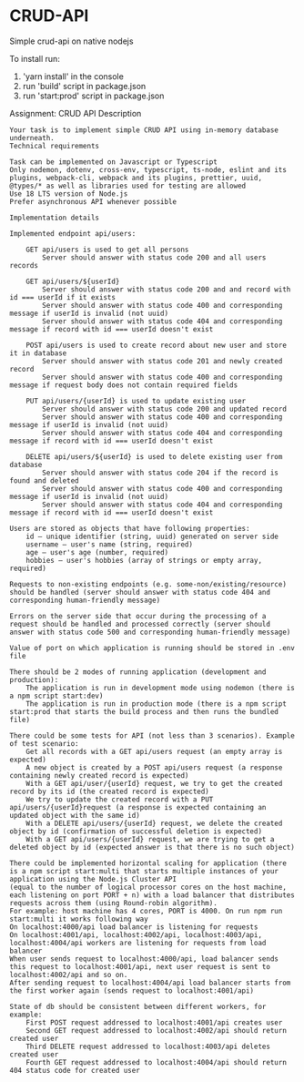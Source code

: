 # CRUD-API
Simple crud-api on native nodejs

To install run:
1. 'yarn install' in the console
2. run 'build' script in package.json
3. run 'start:prod' script in package.json


Assignment: CRUD API
Description

    Your task is to implement simple CRUD API using in-memory database underneath.
    Technical requirements

    Task can be implemented on Javascript or Typescript
    Only nodemon, dotenv, cross-env, typescript, ts-node, eslint and its plugins, webpack-cli, webpack and its plugins, prettier, uuid, @types/* as well as libraries used for testing are allowed
    Use 18 LTS version of Node.js
    Prefer asynchronous API whenever possible

    Implementation details

    Implemented endpoint api/users:

        GET api/users is used to get all persons
            Server should answer with status code 200 and all users records

        GET api/users/${userId}
            Server should answer with status code 200 and and record with id === userId if it exists
            Server should answer with status code 400 and corresponding message if userId is invalid (not uuid)
            Server should answer with status code 404 and corresponding message if record with id === userId doesn't exist

        POST api/users is used to create record about new user and store it in database
            Server should answer with status code 201 and newly created record
            Server should answer with status code 400 and corresponding message if request body does not contain required fields

        PUT api/users/{userId} is used to update existing user
            Server should answer with status code 200 and updated record
            Server should answer with status code 400 and corresponding message if userId is invalid (not uuid)
            Server should answer with status code 404 and corresponding message if record with id === userId doesn't exist

        DELETE api/users/${userId} is used to delete existing user from database
            Server should answer with status code 204 if the record is found and deleted
            Server should answer with status code 400 and corresponding message if userId is invalid (not uuid)
            Server should answer with status code 404 and corresponding message if record with id === userId doesn't exist

    Users are stored as objects that have following properties:
        id — unique identifier (string, uuid) generated on server side
        username — user's name (string, required)
        age — user's age (number, required)
        hobbies — user's hobbies (array of strings or empty array, required)

    Requests to non-existing endpoints (e.g. some-non/existing/resource) should be handled (server should answer with status code 404 and corresponding human-friendly message)

    Errors on the server side that occur during the processing of a request should be handled and processed correctly (server should answer with status code 500 and corresponding human-friendly message)

    Value of port on which application is running should be stored in .env file

    There should be 2 modes of running application (development and production):
        The application is run in development mode using nodemon (there is a npm script start:dev)
        The application is run in production mode (there is a npm script start:prod that starts the build process and then runs the bundled file)

    There could be some tests for API (not less than 3 scenarios). Example of test scenario:
        Get all records with a GET api/users request (an empty array is expected)
        A new object is created by a POST api/users request (a response containing newly created record is expected)
        With a GET api/user/{userId} request, we try to get the created record by its id (the created record is expected)
        We try to update the created record with a PUT api/users/{userId}request (a response is expected containing an updated object with the same id)
        With a DELETE api/users/{userId} request, we delete the created object by id (confirmation of successful deletion is expected)
        With a GET api/users/{userId} request, we are trying to get a deleted object by id (expected answer is that there is no such object)

    There could be implemented horizontal scaling for application (there is a npm script start:multi that starts multiple instances of your application using the Node.js Cluster API 
    (equal to the number of logical processor cores on the host machine, each listening on port PORT + n) with a load balancer that distributes requests across them (using Round-robin algorithm). 
    For example: host machine has 4 cores, PORT is 4000. On run npm run start:multi it works following way
    On localhost:4000/api load balancer is listening for requests
    On localhost:4001/api, localhost:4002/api, localhost:4003/api, localhost:4004/api workers are listening for requests from load balancer
    When user sends request to localhost:4000/api, load balancer sends this request to localhost:4001/api, next user request is sent to localhost:4002/api and so on.
    After sending request to localhost:4004/api load balancer starts from the first worker again (sends request to localhost:4001/api)

    State of db should be consistent between different workers, for example:
        First POST request addressed to localhost:4001/api creates user
        Second GET request addressed to localhost:4002/api should return created user
        Third DELETE request addressed to localhost:4003/api deletes created user
        Fourth GET request addressed to localhost:4004/api should return 404 status code for created user
